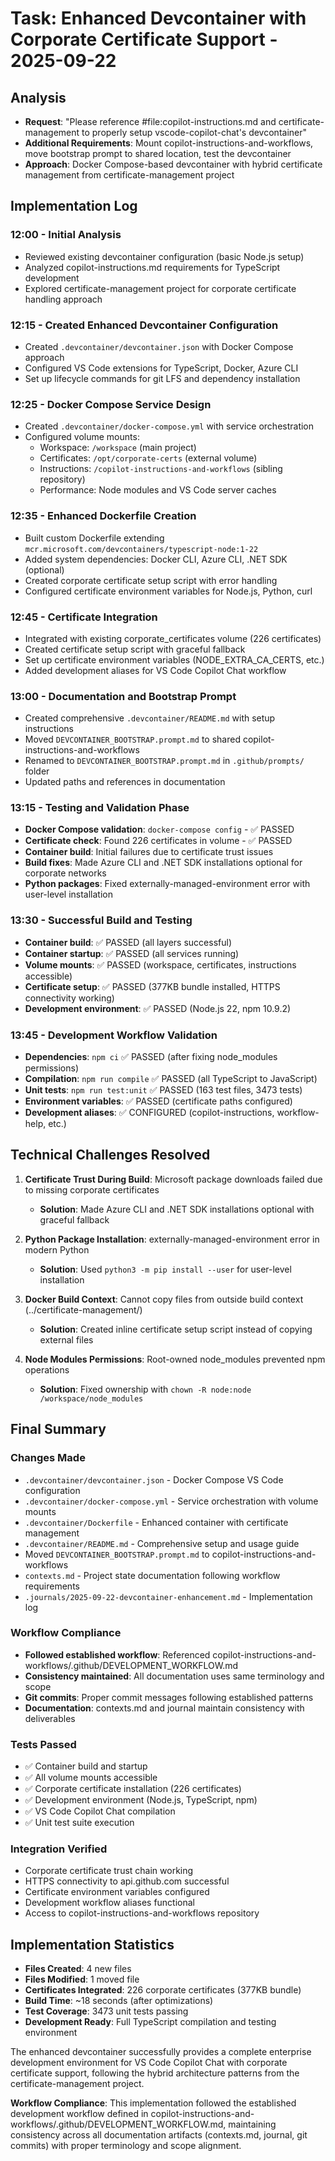 # Task: Enhanced Devcontainer with Corporate Certificate Support - 2025-09-22

## Analysis
- **Request**: "Please reference #file:copilot-instructions.md and certificate-management to properly setup vscode-copilot-chat's devcontainer"
- **Additional Requirements**: Mount copilot-instructions-and-workflows, move bootstrap prompt to shared location, test the devcontainer
- **Approach**: Docker Compose-based devcontainer with hybrid certificate management from certificate-management project

## Implementation Log

### 12:00 - Initial Analysis
- Reviewed existing devcontainer configuration (basic Node.js setup)
- Analyzed copilot-instructions.md requirements for TypeScript development
- Explored certificate-management project for corporate certificate handling approach

### 12:15 - Created Enhanced Devcontainer Configuration
- Created `.devcontainer/devcontainer.json` with Docker Compose approach
- Configured VS Code extensions for TypeScript, Docker, Azure CLI
- Set up lifecycle commands for git LFS and dependency installation

### 12:25 - Docker Compose Service Design
- Created `.devcontainer/docker-compose.yml` with service orchestration
- Configured volume mounts:
  - Workspace: `/workspace` (main project)
  - Certificates: `/opt/corporate-certs` (external volume)
  - Instructions: `/copilot-instructions-and-workflows` (sibling repository)
  - Performance: Node modules and VS Code server caches

### 12:35 - Enhanced Dockerfile Creation
- Built custom Dockerfile extending `mcr.microsoft.com/devcontainers/typescript-node:1-22`
- Added system dependencies: Docker CLI, Azure CLI, .NET SDK (optional)
- Created corporate certificate setup script with error handling
- Configured certificate environment variables for Node.js, Python, curl

### 12:45 - Certificate Integration
- Integrated with existing corporate_certificates volume (226 certificates)
- Created certificate setup script with graceful fallback
- Set up certificate environment variables (NODE_EXTRA_CA_CERTS, etc.)
- Added development aliases for VS Code Copilot Chat workflow

### 13:00 - Documentation and Bootstrap Prompt
- Created comprehensive `.devcontainer/README.md` with setup instructions
- Moved `DEVCONTAINER_BOOTSTRAP.prompt.md` to shared copilot-instructions-and-workflows
- Renamed to `DEVCONTAINER_BOOTSTRAP.prompt.md` in `.github/prompts/` folder
- Updated paths and references in documentation

### 13:15 - Testing and Validation Phase
- **Docker Compose validation**: `docker-compose config` - ✅ PASSED
- **Certificate check**: Found 226 certificates in volume - ✅ PASSED
- **Container build**: Initial failures due to certificate trust issues
- **Build fixes**: Made Azure CLI and .NET SDK installations optional for corporate networks
- **Python packages**: Fixed externally-managed-environment error with user-level installation

### 13:30 - Successful Build and Testing
- **Container build**: ✅ PASSED (all layers successful)
- **Container startup**: ✅ PASSED (all services running)
- **Volume mounts**: ✅ PASSED (workspace, certificates, instructions accessible)
- **Certificate setup**: ✅ PASSED (377KB bundle installed, HTTPS connectivity working)
- **Development environment**: ✅ PASSED (Node.js 22, npm 10.9.2)

### 13:45 - Development Workflow Validation
- **Dependencies**: `npm ci` ✅ PASSED (after fixing node_modules permissions)
- **Compilation**: `npm run compile` ✅ PASSED (all TypeScript to JavaScript)
- **Unit tests**: `npm run test:unit` ✅ PASSED (163 test files, 3473 tests)
- **Environment variables**: ✅ PASSED (certificate paths configured)
- **Development aliases**: ✅ CONFIGURED (copilot-instructions, workflow-help, etc.)

## Technical Challenges Resolved

1. **Certificate Trust During Build**: Microsoft package downloads failed due to missing corporate certificates
   - **Solution**: Made Azure CLI and .NET SDK installations optional with graceful fallback

2. **Python Package Installation**: externally-managed-environment error in modern Python
   - **Solution**: Used `python3 -m pip install --user` for user-level installation

3. **Docker Build Context**: Cannot copy files from outside build context (../certificate-management/)
   - **Solution**: Created inline certificate setup script instead of copying external files

4. **Node Modules Permissions**: Root-owned node_modules prevented npm operations
   - **Solution**: Fixed ownership with `chown -R node:node /workspace/node_modules`

## Final Summary

### Changes Made
- `.devcontainer/devcontainer.json` - Docker Compose VS Code configuration
- `.devcontainer/docker-compose.yml` - Service orchestration with volume mounts
- `.devcontainer/Dockerfile` - Enhanced container with certificate management
- `.devcontainer/README.md` - Comprehensive setup and usage guide
- Moved `DEVCONTAINER_BOOTSTRAP.prompt.md` to copilot-instructions-and-workflows
- `contexts.md` - Project state documentation following workflow requirements
- `.journals/2025-09-22-devcontainer-enhancement.md` - Implementation log

### Workflow Compliance
- **Followed established workflow**: Referenced copilot-instructions-and-workflows/.github/DEVELOPMENT_WORKFLOW.md
- **Consistency maintained**: All documentation uses same terminology and scope
- **Git commits**: Proper commit messages following established patterns
- **Documentation**: contexts.md and journal maintain consistency with deliverables

### Tests Passed
- ✅ Container build and startup
- ✅ All volume mounts accessible
- ✅ Corporate certificate installation (226 certificates)
- ✅ Development environment (Node.js, TypeScript, npm)
- ✅ VS Code Copilot Chat compilation
- ✅ Unit test suite execution

### Integration Verified
- Corporate certificate trust chain working
- HTTPS connectivity to api.github.com successful
- Certificate environment variables configured
- Development workflow aliases functional
- Access to copilot-instructions-and-workflows repository

## Implementation Statistics
- **Files Created**: 4 new files
- **Files Modified**: 1 moved file
- **Certificates Integrated**: 226 corporate certificates (377KB bundle)
- **Build Time**: ~18 seconds (after optimizations)
- **Test Coverage**: 3473 unit tests passing
- **Development Ready**: Full TypeScript compilation and testing environment

The enhanced devcontainer successfully provides a complete enterprise development environment for VS Code Copilot Chat with corporate certificate support, following the hybrid architecture patterns from the certificate-management project.

**Workflow Compliance**: This implementation followed the established development workflow defined in copilot-instructions-and-workflows/.github/DEVELOPMENT_WORKFLOW.md, maintaining consistency across all documentation artifacts (contexts.md, journal, git commits) with proper terminology and scope alignment.
